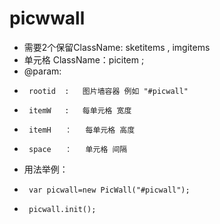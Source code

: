 picwwall
========

 *	需要2个保留ClassName: sketitems , imgitems
 *	单元格 ClassName：picitem ;
 *	@param:
 *		rootid	: 	图片墙容器 例如 "#picwall"
 *		itemW	: 	每单元格 宽度
 *		itemH	： 	每单元格 高度
 *		space 	： 	单元格 间隔
 *	用法举例：
 *		var picwall=new PicWall("#picwall");
 *		picwall.init();
